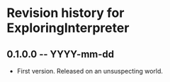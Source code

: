 # Revision history for ExploringInterpreter

## 0.1.0.0 -- YYYY-mm-dd

* First version. Released on an unsuspecting world.

